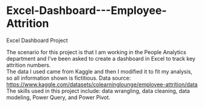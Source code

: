# Excel-Dashboard---Employee-Attrition
Excel Dashboard Project

The scenario for this project is that I am working in the People Analytics department and I’ve been asked to create a dashboard in Excel to track key attrition numbers.  
The data I used came from Kaggle and then I modified it to fit my analysis, so all information shown is fictitious. 
Data source: https://www.kaggle.com/datasets/colearninglounge/employee-attrition/data
The skills used in this project include: data wrangling, data cleaning, data modeling, Power Query, and Power Pivot.

